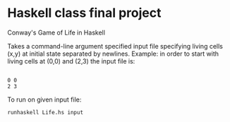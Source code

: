 Haskell class final project
============

Conway's Game of Life in Haskell

Takes a command-line argument specified input file specifying living cells (x,y) at initial state separated by newlines.
Example: in order to start with living cells at (0,0) and (2,3) the input file is:
<pre><code>        
0 0
2 3
</pre></code>

To run on given input file:
<pre><code>runhaskell Life.hs input</pre></code>
